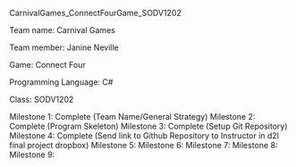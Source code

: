 CarnivalGames_ConnectFourGame_SODV1202

Team name: Carnival Games

Team member: Janine Neville

Game: Connect Four

Programming Language: C#

Class: SODV1202

Milestone 1: Complete (Team Name/General Strategy)
Milestone 2: Complete (Program Skeleton)
Milestone 3: Complete (Setup Git Repository)
Milestone 4: Complete (Send link to Github Repository to Instructor in d2l final project dropbox)
Milestone 5:
Milestone 6: 
Milestone 7:
Milestone 8:
Milestone 9:
